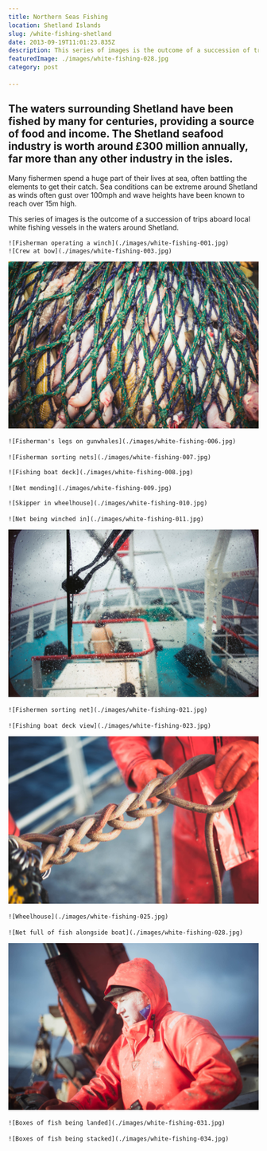 ```yaml
---
title: Northern Seas Fishing
location: Shetland Islands
slug: /white-fishing-shetland
date: 2013-09-19T11:01:23.835Z
description: This series of images is the outcome of a succession of trips aboard local white fishing vessels in the waters around Shetland.
featuredImage: ./images/white-fishing-028.jpg
category: post

---
```

## The waters surrounding Shetland have been fished by many for centuries, providing a source of food and income.  The Shetland seafood industry is worth around £300 million annually, far more than any other industry in the isles.

Many fishermen spend a huge part of their lives at sea, often battling the elements to get their catch. Sea conditions can be extreme around Shetland as winds often gust over 100mph and wave heights have been known to reach over 15m high.

This series of images is the outcome of a succession of trips aboard local white fishing vessels in the waters around Shetland.

```grid|2
![Fisherman operating a winch](./images/white-fishing-001.jpg)
![Crew at bow](./images/white-fishing-003.jpg)
```

![Net full of fish](./images/white-fishing-002.jpg)

```grid|2
![Fisherman's legs on gunwhales](./images/white-fishing-006.jpg)

![Fisherman sorting nets](./images/white-fishing-007.jpg)
```

```grid|2
![Fishing boat deck](./images/white-fishing-008.jpg)

![Net mending](./images/white-fishing-009.jpg)
```

```grid|2
![Skipper in wheelhouse](./images/white-fishing-010.jpg)

![Net being winched in](./images/white-fishing-011.jpg)
```

![Stormy seas view from wheelhouse](./images/white-fishing-019.jpg)

```grid|2
![Fishermen sorting net](./images/white-fishing-021.jpg)

![Fishing boat deck view](./images/white-fishing-023.jpg)
```

![Tying the knot in the end of the net](./images/white-fishing-024.jpg)

```grid|2
![Wheelhouse](./images/white-fishing-025.jpg)

![Net full of fish alongside boat](./images/white-fishing-028.jpg)
```

![Fisherman operating crane](./images/white-fishing-027.jpg)

```grid|2
![Boxes of fish being landed](./images/white-fishing-031.jpg)

![Boxes of fish being stacked](./images/white-fishing-034.jpg)
```
